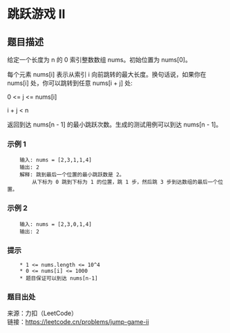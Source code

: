 # 跳跃游戏 II

## 题目描述

给定一个长度为 n 的 0 索引整数数组 nums。初始位置为 nums[0]。

每个元素 nums[i] 表示从索引 i 向前跳转的最大长度。换句话说，如果你在 nums[i] 处，你可以跳转到任意 nums[i + j] 处:

0 <= j <= nums[i]

i + j < n

返回到达 nums[n - 1] 的最小跳跃次数。生成的测试用例可以到达 nums[n - 1]。

### 示例 1

```text
    输入: nums = [2,3,1,1,4]
    输出: 2
    解释: 跳到最后一个位置的最小跳跃数是 2。
        从下标为 0 跳到下标为 1 的位置，跳 1 步，然后跳 3 步到达数组的最后一个位置。
```

### 示例 2

```text
    输入: nums = [2,3,0,1,4]
    输出: 2
```

### 提示

```text
    * 1 <= nums.length <= 10^4
    * 0 <= nums[i] <= 1000
    * 题目保证可以到达 nums[n-1]
```

### 题目出处

来源：力扣（LeetCode）  
链接：<https://leetcode.cn/problems/jump-game-ii>
